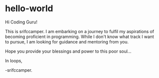 # hello-world
Hi Coding Guru!

This is srifccamper. I am embarking on a journey to fulfil my aspirations of becoming proficient in programming.
While I don't know what track I want to pursue, I am looking for guidance and mentoring from you.

Hope you provide your blessings and power to this poor soul...

In loops,

-srifccamper.
